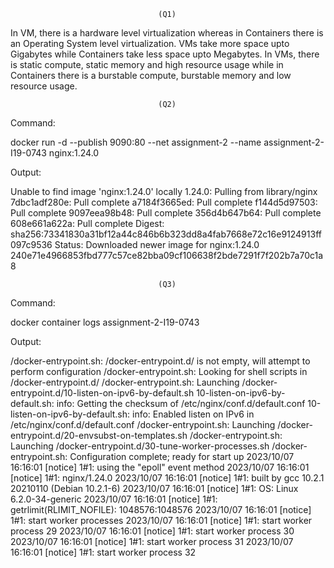 								     (Q1)
						
In VM, there is a hardware level virtualization whereas in Containers there is an Operating System level virtualization.
VMs take more space upto Gigabytes while Containers take less space upto Megabytes.
In VMs, there is static compute, static memory and high resource usage while in Containers there is a burstable compute, burstable memory and low resource usage.

 								     (Q2)
 
Command: 
 						
docker run -d --publish 9090:80 --net assignment-2 --name assignment-2-I19-0743 nginx:1.24.0

Output:

Unable to find image 'nginx:1.24.0' locally
1.24.0: Pulling from library/nginx
7dbc1adf280e: Pull complete 
a7184f3665ed: Pull complete 
f144d5d97503: Pull complete 
9097eea98b48: Pull complete 
356d4b647b64: Pull complete 
608e661a622a: Pull complete 
Digest: sha256:73341830a31bf12a44c846b6b323dd8a4fab7668e72c16e9124913ff097c9536
Status: Downloaded newer image for nginx:1.24.0
240e71e4966853fbd777c57ce82bba09cf106638f2bde7291f7f202b7a70c1a8

								     (Q3)

Command:

docker container logs assignment-2-I19-0743	

Output:
					
/docker-entrypoint.sh: /docker-entrypoint.d/ is not empty, will attempt to perform configuration
/docker-entrypoint.sh: Looking for shell scripts in /docker-entrypoint.d/
/docker-entrypoint.sh: Launching /docker-entrypoint.d/10-listen-on-ipv6-by-default.sh
10-listen-on-ipv6-by-default.sh: info: Getting the checksum of /etc/nginx/conf.d/default.conf
10-listen-on-ipv6-by-default.sh: info: Enabled listen on IPv6 in /etc/nginx/conf.d/default.conf
/docker-entrypoint.sh: Launching /docker-entrypoint.d/20-envsubst-on-templates.sh
/docker-entrypoint.sh: Launching /docker-entrypoint.d/30-tune-worker-processes.sh
/docker-entrypoint.sh: Configuration complete; ready for start up
2023/10/07 16:16:01 [notice] 1#1: using the "epoll" event method
2023/10/07 16:16:01 [notice] 1#1: nginx/1.24.0
2023/10/07 16:16:01 [notice] 1#1: built by gcc 10.2.1 20210110 (Debian 10.2.1-6) 
2023/10/07 16:16:01 [notice] 1#1: OS: Linux 6.2.0-34-generic
2023/10/07 16:16:01 [notice] 1#1: getrlimit(RLIMIT_NOFILE): 1048576:1048576
2023/10/07 16:16:01 [notice] 1#1: start worker processes
2023/10/07 16:16:01 [notice] 1#1: start worker process 29
2023/10/07 16:16:01 [notice] 1#1: start worker process 30
2023/10/07 16:16:01 [notice] 1#1: start worker process 31
2023/10/07 16:16:01 [notice] 1#1: start worker process 32
